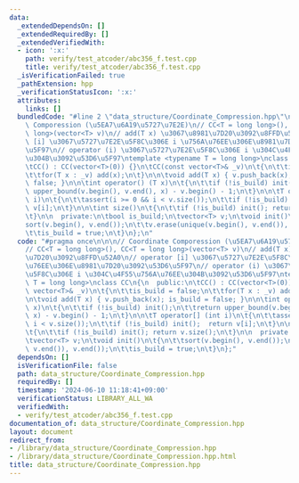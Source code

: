 ```yaml
---
data:
  _extendedDependsOn: []
  _extendedRequiredBy: []
  _extendedVerifiedWith:
  - icon: ':x:'
    path: verify/test_atcoder/abc356_f.test.cpp
    title: verify/test_atcoder/abc356_f.test.cpp
  _isVerificationFailed: true
  _pathExtension: hpp
  _verificationStatusIcon: ':x:'
  attributes:
    links: []
  bundledCode: "#line 2 \"data_structure/Coordinate_Compression.hpp\"\n\n\n// Coordinate\
    \ Comporession (\u5EA7\u6A19\u5727\u7E2E)\n// CC<T = long long>(), CC<T = long\
    \ long>(vector<T> v)\n// add(T x) \u3067\u8981\u7D20\u3092\u8FFD\u52A0\n// operator\
    \ [i] \u3067\u5727\u7E2E\u5F8C\u306E i \u756A\u76EE\u306E\u8981\u7D20\u3092\u53D6\
    \u5F97\n// operator (i) \u3067\u5727\u7E2E\u5F8C\u306E i \u304C\u4F55\u756A\u76EE\
    \u304B\u3092\u53D6\u5F97\ntemplate <typename T = long long>\nclass CC\n{\n  public:\n\
    \tCC() : CC(vector<T>(0)) {}\n\tCC(const vector<T>& _v)\n\t{\n\t\tis_build = false;\n\
    \t\tfor(T x : _v) add(x);\n\t}\n\n\tvoid add(T x) { v.push_back(x); is_build =\
    \ false; }\n\n\tint operator() (T x)\n\t{\n\t\tif (!is_build) init();\n\t\treturn\
    \ upper_bound(v.begin(), v.end(), x) - v.begin() - 1;\n\t}\n\n\tT operator[] (int\
    \ i)\n\t{\n\t\tassert(i >= 0 && i < v.size());\n\t\tif (!is_build) init();  return\
    \ v[i];\n\t}\n\n\tint size()\n\t{\n\t\tif (!is_build) init(); return v.size();\n\
    \t}\n\n  private:\n\tbool is_build;\n\tvector<T> v;\n\tvoid init()\n\t{\n\t\t\
    sort(v.begin(), v.end());\n\t\tv.erase(unique(v.begin(), v.end()), v.end());\n\
    \t\tis_build = true;\n\t}\n};\n"
  code: "#pragma once\n\n\n// Coordinate Comporession (\u5EA7\u6A19\u5727\u7E2E)\n\
    // CC<T = long long>(), CC<T = long long>(vector<T> v)\n// add(T x) \u3067\u8981\
    \u7D20\u3092\u8FFD\u52A0\n// operator [i] \u3067\u5727\u7E2E\u5F8C\u306E i \u756A\
    \u76EE\u306E\u8981\u7D20\u3092\u53D6\u5F97\n// operator (i) \u3067\u5727\u7E2E\
    \u5F8C\u306E i \u304C\u4F55\u756A\u76EE\u304B\u3092\u53D6\u5F97\ntemplate <typename\
    \ T = long long>\nclass CC\n{\n  public:\n\tCC() : CC(vector<T>(0)) {}\n\tCC(const\
    \ vector<T>& _v)\n\t{\n\t\tis_build = false;\n\t\tfor(T x : _v) add(x);\n\t}\n\
    \n\tvoid add(T x) { v.push_back(x); is_build = false; }\n\n\tint operator() (T\
    \ x)\n\t{\n\t\tif (!is_build) init();\n\t\treturn upper_bound(v.begin(), v.end(),\
    \ x) - v.begin() - 1;\n\t}\n\n\tT operator[] (int i)\n\t{\n\t\tassert(i >= 0 &&\
    \ i < v.size());\n\t\tif (!is_build) init();  return v[i];\n\t}\n\n\tint size()\n\
    \t{\n\t\tif (!is_build) init(); return v.size();\n\t}\n\n  private:\n\tbool is_build;\n\
    \tvector<T> v;\n\tvoid init()\n\t{\n\t\tsort(v.begin(), v.end());\n\t\tv.erase(unique(v.begin(),\
    \ v.end()), v.end());\n\t\tis_build = true;\n\t}\n};"
  dependsOn: []
  isVerificationFile: false
  path: data_structure/Coordinate_Compression.hpp
  requiredBy: []
  timestamp: '2024-06-10 11:18:41+09:00'
  verificationStatus: LIBRARY_ALL_WA
  verifiedWith:
  - verify/test_atcoder/abc356_f.test.cpp
documentation_of: data_structure/Coordinate_Compression.hpp
layout: document
redirect_from:
- /library/data_structure/Coordinate_Compression.hpp
- /library/data_structure/Coordinate_Compression.hpp.html
title: data_structure/Coordinate_Compression.hpp
---
```

